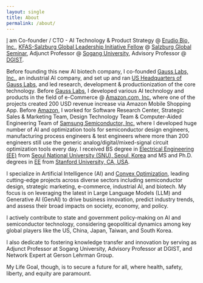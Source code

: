 ```yaml
---
layout: single
title: About
permalink: /about/
---
```


<head>
	<link rel="stylesheet" href="/resource/styles.css">
</head>

<p>
	<a href="https://www.linkedin.com/in/sungheeyun/">I</a> am Co-founder / CTO - AI Technology &amp; Product Strategy
	@
	<a href="https://sungheeyun-erudio.github.io/">Erudio Bio, Inc.</a>,
	<a href="https://www.salzburgglobal.org/people?userID=55317&eventID=11076">KFAS-Salzburg Global Leadership Initiative Fellow</a>
	@
	<a href="https://www.salzburgglobal.org/">Salzburg Global Seminar</a>,
	Adjunct Professor
	@
	<a href="https://ee.sogang.ac.kr/eng/employee/professor03.php">Sogang University</a>,
	Advisory Professor
	@
	<a href="https://www.dgist.ac.kr/en_eecs/?bo_table=eng2_1&sca=Advisory+Professor">DGIST</a>.
</p>
<p>
	Before founding this new AI biotech company,
	I co-founded <a href="https://www.gausslabs.ai/">Gauss Labs, Inc.</a>, an industrial AI company,
	and set up and ran <a href="https://maps.app.goo.gl/v2cLgonB46fL9CPh8">US Headquarters of Gauss Labs</a>,
	and
	led research, development &amp; productionization of the core technology.
	Before <a href="https://www.gausslabs.ai/">Gauss Labs</a>, I developed various AI technology and products
	in the field of e-Commerce @ <a href="https://www.amazon.com/">Amazon.com, Inc.</a> where one of the projects
	created 200 USD revenue increase via Amazon Mobile Shopping App.
	Before <a href="https:///www.amazon.com/">Amazon</a>,
	I worked for
		Software Research Center,
		Strategic Sales &amp; Marketing Team,
		Design Technology Team
		&amp;
		Computer-Aided Engineering Team
		of <a href="https://semiconductor.samsung.com/">Samsung Semiconductor, Inc.</a>
	where
		I developed huge number of
		AI and optimization tools
		for semiconductor design engineers, manufacturing process engineers &amp; test engineers
	where
		more than 200 engineers still use the generic analog/digital/mixed-signal circuit optimization tools
		every day.
	I received BS degree
	in <a href="https://eng.snu.ac.kr/snuEng/main/contents.do?menuNo=200084">Electrical Engineering (EE)</a>
	from <a href="https://en.snu.ac.kr/index.html">Seoul National University (SNU), Seoul, Korea</a>
	and MS and Ph.D. degrees in <a href="https://ee.stanford.edu/">EE</a>
	from <a href="http://stanford.edu">Stanford University, CA, USA</a>.
</p>

<p>
	I specialize in Artificial Intelligence (AI) and <a href="https://ee.stanford.edu/">Convex Optimization</a>, leading cutting-edge projects across diverse sectors including semiconductor design, strategic marketing, e-commerce, industrial AI, and biotech. My focus is on leveraging the latest in Large Language Models (LLM) and Generative AI (GenAI) to drive business innovation, predict industry trends, and assess their broad impacts on society, economy, and policy.
</p>

<p>
	I actively contribute to state and government policy-making on AI and semiconductor technology, considering geopolitical dynamics among key global players like the US, China, Japan, Taiwan, and South Korea.
</p>

<p>
	I also dedicate to fostering knowledge transfer and innovation
	by serving as Adjunct Professor at Sogang University,
	Advisory Professor at DGIST,
	and Network Expert at Gerson Lehrman Group.
</p>

<p>
	My Life Goal, though, is to secure a future for all, where health, safety, liberty, and equity are paramount.
</p>
